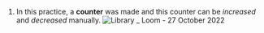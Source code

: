 1.  In this practice, a **counter** was made and this counter can be *increased* and *decreased* manually.
![Library _ Loom - 27 October 2022](https://user-images.githubusercontent.com/71216931/198315286-2ac9486b-db67-4da3-bf2d-d8dc361d548c.gif)
